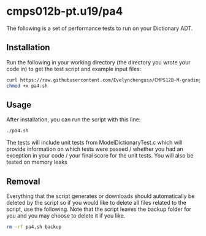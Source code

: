 # cmps012b-pt.u19/pa4

The following is a set of performance tests to run on your Dictionary ADT.

## Installation

Run the following in your working directory (the directory you wrote your code
in) to get the test script and example input files:

```bash
curl https://raw.githubusercontent.com/Evelynchengusa/CMPS12B-M-gradingScript/master/pa4/pa4.sh > pa4.sh
chmod +x pa4.sh
```

## Usage

After installation, you can run the script with this line:

```bash
./pa4.sh
```
The tests will include unit tests from ModelDictionaryTest.c which will
provide information on which tests were passed / whether you had an exception
in your code / your final score for the unit tests. You will also be tested on
memory leaks

## Removal

Everything that the script generates or downloads should automatically be
deleted by the script so if you would like to delete all files related to the
script, use the following. Note that the script leaves the backup folder for you
and you may choose to delete it if you like.

```bash
rm -rf pa4.sh backup
```
